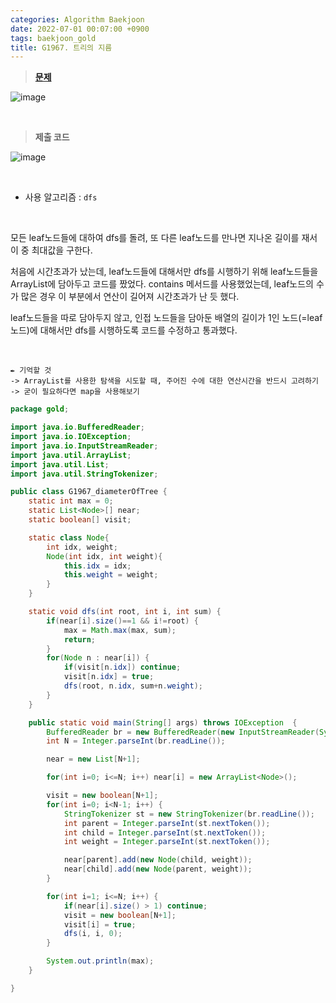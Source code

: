 ```yaml
---
categories: Algorithm Baekjoon
date: 2022-07-01 00:07:00 +0900
tags: baekjoon_gold
title: G1967. 트리의 지름
---
```


> **[문제](https://www.acmicpc.net/problem/1967)**

![image](https://user-images.githubusercontent.com/80896077/176990207-1bae6660-e32a-4e18-aec4-66802ff7cd5b.png)

<br>

> **제출 코드**

![image](https://user-images.githubusercontent.com/80896077/176990220-3ef0eb11-f5a0-4607-be5c-6c952e45566a.png)

<br>

- 사용 알고리즘 : `dfs`

<br>

모든 leaf노드들에 대하여 dfs를 돌려, 또 다른 leaf노드를 만나면 지나온 길이를 재서 이 중 최대값을 구한다.

처음에 시간초과가 났는데, leaf노드들에 대해서만 dfs를 시행하기 위해 leaf노드들을 ArrayList에 담아두고 코드를 짰었다. contains 메서드를 사용했었는데, leaf노드의 수가 많은 경우 이 부분에서 연산이 길어져 시간초과가 난 듯 했다.

leaf노드들을 따로 담아두지 않고, 인접 노드들을 담아둔 배열의 길이가 1인 노드(=leaf노드)에 대해서만 dfs를 시행하도록 코드를 수정하고 통과했다.

 <br>

```
✒️ 기억할 것
-> ArrayList를 사용한 탐색을 시도할 때, 주어진 수에 대한 연산시간을 반드시 고려하기
-> 굳이 필요하다면 map을 사용해보기
```

```java
package gold;

import java.io.BufferedReader;
import java.io.IOException;
import java.io.InputStreamReader;
import java.util.ArrayList;
import java.util.List;
import java.util.StringTokenizer;

public class G1967_diameterOfTree {
	static int max = 0;
	static List<Node>[] near;
	static boolean[] visit;

	static class Node{
		int idx, weight;
		Node(int idx, int weight){
			this.idx = idx;
			this.weight = weight;
		}
	}

	static void dfs(int root, int i, int sum) {
		if(near[i].size()==1 && i!=root) {
			max = Math.max(max, sum);
			return;
		}
		for(Node n : near[i]) {
			if(visit[n.idx]) continue;
			visit[n.idx] = true;
			dfs(root, n.idx, sum+n.weight);
		}
	}

	public static void main(String[] args) throws IOException  {
		BufferedReader br = new BufferedReader(new InputStreamReader(System.in));
		int N = Integer.parseInt(br.readLine());

		near = new List[N+1];

		for(int i=0; i<=N; i++) near[i] = new ArrayList<Node>();

		visit = new boolean[N+1];
		for(int i=0; i<N-1; i++) {
			StringTokenizer st = new StringTokenizer(br.readLine());
			int parent = Integer.parseInt(st.nextToken());
			int child = Integer.parseInt(st.nextToken());
			int weight = Integer.parseInt(st.nextToken());

			near[parent].add(new Node(child, weight));
			near[child].add(new Node(parent, weight));
		}

		for(int i=1; i<=N; i++) {
			if(near[i].size() > 1) continue;
			visit = new boolean[N+1];
			visit[i] = true;
			dfs(i, i, 0);
		}

		System.out.println(max);
	}

}
```
